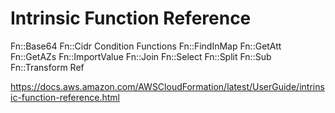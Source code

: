# Intrinsic Function Reference
Fn::Base64
Fn::Cidr
Condition Functions
Fn::FindInMap
Fn::GetAtt
Fn::GetAZs
Fn::ImportValue
Fn::Join
Fn::Select
Fn::Split
Fn::Sub
Fn::Transform
Ref

https://docs.aws.amazon.com/AWSCloudFormation/latest/UserGuide/intrinsic-function-reference.html

